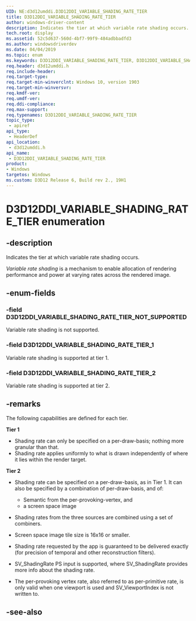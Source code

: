 ```yaml
---
UID: NE:d3d12umddi.D3D12DDI_VARIABLE_SHADING_RATE_TIER
title: D3D12DDI_VARIABLE_SHADING_RATE_TIER
author: windows-driver-content
description: Indicates the tier at which variable rate shading occurs.
tech.root: display
ms.assetid: 52c5d637-560d-4bf7-99f9-484adbbadfd3
ms.author: windowsdriverdev
ms.date: 04/04/2019
ms.topic: enum
ms.keywords: D3D12DDI_VARIABLE_SHADING_RATE_TIER, D3D12DDI_VARIABLE_SHADING_RATE_TIER, 
req.header: d3d12umddi.h
req.include-header:
req.target-type:
req.target-min-winverclnt: Windows 10, version 1903
req.target-min-winversvr:
req.kmdf-ver:
req.umdf-ver:
req.ddi-compliance:
req.max-support:
req.typenames: D3D12DDI_VARIABLE_SHADING_RATE_TIER
topic_type: 
 - apiref
api_type: 
 - HeaderDef
api_location: 
 - d3d12umddi.h
api_name: 
 - D3D12DDI_VARIABLE_SHADING_RATE_TIER
product:
- Windows
targetos: Windows
ms.custom: D3D12 Release 6, Build rev 2., 19H1
---
```


# D3D12DDI_VARIABLE_SHADING_RATE_TIER enumeration

## -description

Indicates the tier at which variable rate shading occurs.

*Variable rate shading* is a mechanism to enable allocation of rendering performance and power at varying rates across the rendered image.

## -enum-fields

### -field D3D12DDI_VARIABLE_SHADING_RATE_TIER_NOT_SUPPORTED 

Variable rate shading is not supported.

### -field D3D12DDI_VARIABLE_SHADING_RATE_TIER_1 

Variable rate shading is supported at tier 1.

### -field D3D12DDI_VARIABLE_SHADING_RATE_TIER_2 

Variable rate shading is supported at tier 2.

## -remarks

The following capabilities are defined for each tier.

**Tier 1**

* Shading rate can only be specified on a per-draw-basis; nothing more granular than that.
* Shading rate applies uniformly to what is drawn independently of where it lies within the render target.

**Tier 2**

* Shading rate can be specified on a per-draw-basis, as in Tier 1. It can also be specified by a combination of per-draw-basis, and of:

    * Semantic from the per-provoking-vertex, and
    * a screen space image

* Shading rates from the three sources are combined using a set of combiners.
* Screen space image tile size is 16x16 or smaller.
* Shading rate requested by the app is guaranteed to be delivered exactly  (for precision of temporal and other reconstruction filters).
* SV_ShadingRate PS input is supported, where SV_ShadingRate provides more info about the shading rate.
* The per-provoking vertex rate, also referred to as per-primitive rate, is only valid when one viewport is used and SV_ViewportIndex is not written to.


## -see-also
